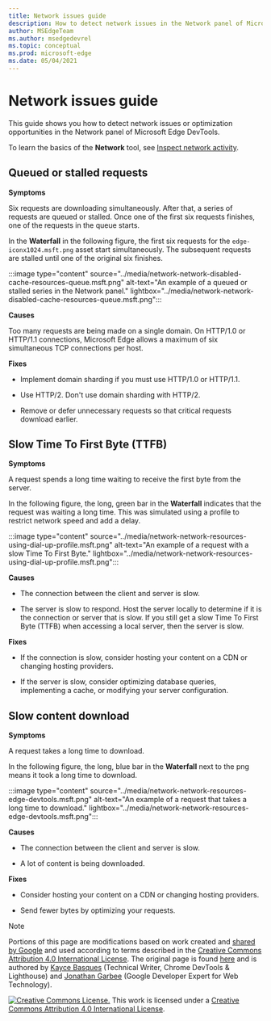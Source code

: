 ```yaml
---
title: Network issues guide
description: How to detect network issues in the Network panel of Microsoft Edge DevTools.
author: MSEdgeTeam
ms.author: msedgedevrel
ms.topic: conceptual
ms.prod: microsoft-edge
ms.date: 05/04/2021
---
```

<!-- delete this notice and at bottom of file? search other repo to try to confirm that this article is based on a copy -->
<!-- Copyright Kayce Basques and Jonathan Garbee

   Licensed under the Apache License, Version 2.0 (the "License");
   you may not use this file except in compliance with the License.
   You may obtain a copy of the License at

       https://www.apache.org/licenses/LICENSE-2.0

   Unless required by applicable law or agreed to in writing, software
   distributed under the License is distributed on an "AS IS" BASIS,
   WITHOUT WARRANTIES OR CONDITIONS OF ANY KIND, either express or implied.
   See the License for the specific language governing permissions and
   limitations under the License.  -->
# Network issues guide

This guide shows you how to detect network issues or optimization opportunities in the Network panel of Microsoft Edge DevTools.

To learn the basics of the **Network** tool, see [Inspect network activity](index.md).


<!-- ====================================================================== -->
## Queued or stalled requests

**Symptoms**

Six requests are downloading simultaneously.  After that, a series of requests are queued or stalled.  Once one of the first six requests finishes, one of the requests in the queue starts.

In the **Waterfall** in the following figure, the first six requests for the `edge-iconx1024.msft.png` asset start simultaneously.  The subsequent requests are stalled until one of the original six finishes.

:::image type="content" source="../media/network-network-disabled-cache-resources-queue.msft.png" alt-text="An example of a queued or stalled series in the Network panel." lightbox="../media/network-network-disabled-cache-resources-queue.msft.png":::

**Causes**

Too many requests are being made on a single domain.  On HTTP/1.0 or HTTP/1.1 connections, Microsoft Edge allows a maximum of six simultaneous TCP connections per host.

**Fixes**

*  Implement domain sharding<!-- (splitting resources across multiple domains)--> if you must use HTTP/1.0 or HTTP/1.1.

*  Use HTTP/2.  Don't use domain sharding with HTTP/2.

*  Remove or defer unnecessary requests so that critical requests download earlier.


<!-- ====================================================================== -->
## Slow Time To First Byte (TTFB)

**Symptoms**

A request spends a long time waiting to receive the first byte from the server.

In the following figure, the long, green bar in the **Waterfall** indicates that the request was waiting a long time.  This was simulated using a profile to restrict network speed and add a delay.

:::image type="content" source="../media/network-network-resources-using-dial-up-profile.msft.png" alt-text="An example of a request with a slow Time To First Byte." lightbox="../media/network-network-resources-using-dial-up-profile.msft.png":::

**Causes**

*  The connection between the client and server is slow.

*  The server is slow to respond.  Host the server locally to determine if it is the connection or server that is slow.  If you still get a slow Time To First Byte (TTFB) when accessing a local server, then the server is slow.

**Fixes**

*  If the connection is slow, consider hosting your content on a CDN or changing hosting providers.

*  If the server is slow, consider optimizing database queries, implementing a cache, or modifying your server configuration.


<!-- ====================================================================== -->
## Slow content download

**Symptoms**

A request takes a long time to download.

In the following figure, the long, blue bar in the **Waterfall** next to the png means it took a long time to download.

:::image type="content" source="../media/network-network-resources-edge-devtools.msft.png" alt-text="An example of a request that takes a long time to download." lightbox="../media/network-network-resources-edge-devtools.msft.png":::

**Causes**

*  The connection between the client and server is slow.

*  A lot of content is being downloaded.

**Fixes**

*  Consider hosting your content on a CDN or changing hosting providers.

*  Send fewer bytes by optimizing your requests.

<!-- ## Contribute knowledge  / Getting in touch

Do you have a network issue that should be added to this guide?

*  Send a tweet to [@EdgeDevTools](https://twitter.com/intent/tweet?text=@EdgeDevTools%20[Network%20Issues%20Guide%20Suggestion]).
*  Click **Send Feedback** (![Send Feedback.](../media/smile-icon.msft.png)) in the DevTools or press `Alt`+`Shift`+`I` (Windows, Linux) or `Option`+`Shift`+`I` (macOS) to provide feedback or feature requests.
*  [Open an issue](https://github.com/MicrosoftDocs/edge-developer/issues/new?title=%5BDevTools%20Network%20Issues%20Guide%20Suggestion%5D) on the docs repo.  -->


<!-- ====================================================================== -->
<!-- delete this notice? search other repo to try to confirm that this article is a copy -->
> [!NOTE]
> Portions of this page are modifications based on work created and [shared by Google](https://developers.google.com/terms/site-policies) and used according to terms described in the [Creative Commons Attribution 4.0 International License](https://creativecommons.org/licenses/by/4.0).
> The original page is found [here](https://developers.google.com/web/tools/chrome-devtools/network/issues)<!-- redirects to https://developer.chrome.com/docs/devtools/network/ --> and is authored by [Kayce Basques](https://developers.google.com/web/resources/contributors#kayce-basques) (Technical Writer, Chrome DevTools \& Lighthouse) and [Jonathan Garbee](https://developers.google.com/web/resources/contributors#jonathan-garbee) (Google Developer Expert for Web Technology).

[![Creative Commons License.](https://i.creativecommons.org/l/by/4.0/88x31.png)](https://creativecommons.org/licenses/by/4.0)
This work is licensed under a [Creative Commons Attribution 4.0 International License](https://creativecommons.org/licenses/by/4.0).
